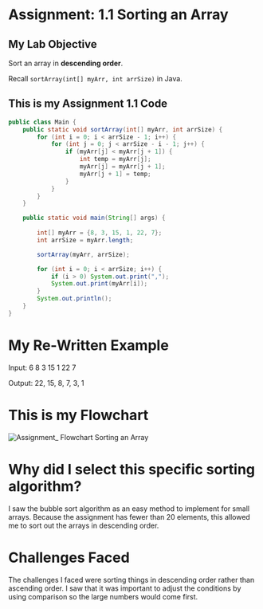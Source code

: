# Assignment: 1.1 Sorting an Array

## My Lab Objective
Sort an array in **descending order**.

Recall `sortArray(int[] myArr, int arrSize)` in Java.


## This is my Assignment 1.1 Code

```java
public class Main {
    public static void sortArray(int[] myArr, int arrSize) {
        for (int i = 0; i < arrSize - 1; i++) {
            for (int j = 0; j < arrSize - i - 1; j++) {
                if (myArr[j] < myArr[j + 1]) { 
                    int temp = myArr[j];
                    myArr[j] = myArr[j + 1];
                    myArr[j + 1] = temp;
                }
            }
        }
    }

    public static void main(String[] args) {
        
        int[] myArr = {8, 3, 15, 1, 22, 7};
        int arrSize = myArr.length;

        sortArray(myArr, arrSize);

        for (int i = 0; i < arrSize; i++) {
            if (i > 0) System.out.print(",");
            System.out.print(myArr[i]);
        }
        System.out.println();
    }
}
```


# My Re-Written Example

Input: 6 8 3 15 1 22 7

Output: 22, 15, 8, 7, 3, 1 


# This is my Flowchart

![Assignment_ Flowchart Sorting an Array](https://github.com/user-attachments/assets/c11e6c0e-f018-4ea9-945f-aaa3b66815aa)


# Why did I select this specific sorting algorithm?
I saw the bubble sort algorithm as an easy method to implement for small arrays. Because the assignment has fewer than 20 elements, this allowed me to sort out the arrays in descending order.

# Challenges Faced
The challenges I faced were sorting things in descending order rather than ascending order. I saw that it was important to adjust the conditions by using comparison so the large numbers would come first.

